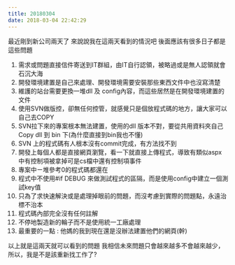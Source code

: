 ```yaml
---
title: 20180304
date: 2018-03-04 22:42:29
---
```


最近剛到新公司兩天了
來說說我在這兩天看到的情況吧
後面應該有很多日子都是這些問題

1. 需求或問題直接信件寄送到IT群組，由IT自行認領，被略過或是無人認領就會石沉大海
2. 開發環境建置是自己來處理、開發環境需要安裝那些東西文件中也沒寫清楚
3. 維護的站台需要更換一堆dll 及 config內容，而這些居然是在開發環境建置的文件
4. 使用SVN做版控，卻無任何控管，就感覺只是個放程式碼的地方，讓大家可以自己去COPY
5. SVN拉下來的專案根本無法建置，使用的dll 版本不對，要從共用資料夾自己Copy dll 到 bin 下(為什麼直接到bin我也不懂)
6. SVN 上的程式碼有人根本沒有commit完成，有方法找不到
7. 開發上每個人都是直接網頁瀏覽，看一下就直接上傳程式，導致有類似aspx 中有控制項被拿掉可是cs檔中還有控制項事件
8. 專案中ㄧ堆參考0的程式碼都還在
9. 程式中不使用#if DEBUG 來做測試程式的區隔，而是使用config中建立一個測試key值
10. 只為了求快速解決或是處理掉眼前的問題，而沒考慮到實際的問題點，永遠治標不治本
11. 程式碼內部完全沒有任何註解
12. 不停地製造新的輪子而不是使用統一工廠處理
13. 最重要的一點 : 他媽的我到現在還是沒辦法建置他們的網頁(幹)

以上就是這兩天就可以看到的問題
我相信未來問題只會越來越多不會越來越少，所以，我是不是該重新找工作了? 
